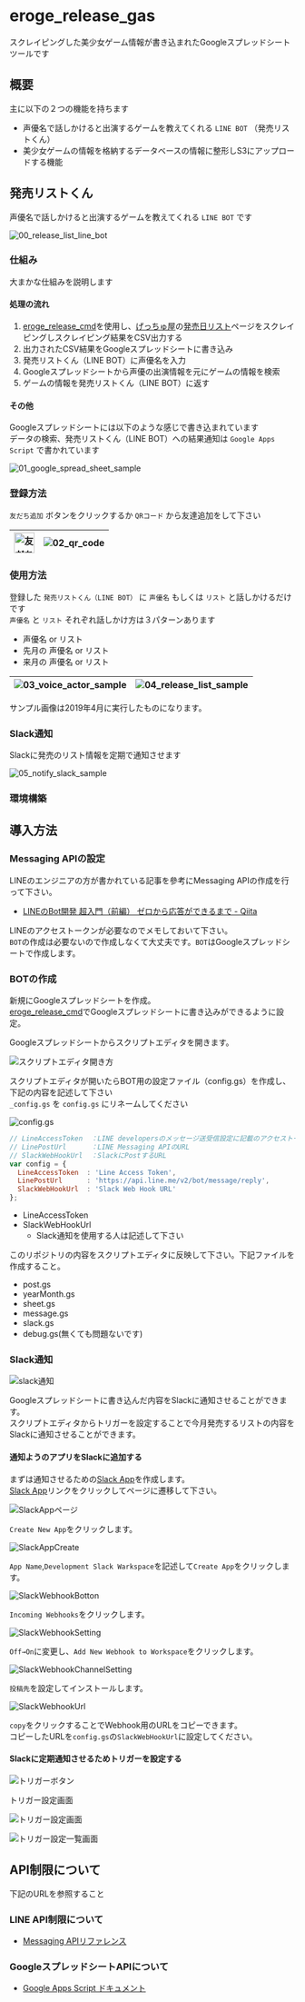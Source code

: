 # eroge_release_gas

スクレイピングした美少女ゲーム情報が書き込まれたGoogleスプレッドシートツールです

## 概要

主に以下の２つの機能を持ちます

- 声優名で話しかけると出演するゲームを教えてくれる `LINE BOT` （発売リストくん）
- 美少女ゲームの情報を格納するデータベースの情報に整形しS3にアップロードする機能

## 発売リストくん

声優名で話しかけると出演するゲームを教えてくれる `LINE BOT` です

![00_release_list_line_bot](https://raw.githubusercontent.com/dodonki1223/image_garage/master/eroge_release_gas/release_list_line_bot/00_release_list_line_bot.png)

### 仕組み

大まかな仕組みを説明します

#### 処理の流れ

1. [eroge_release_cmd](https://github.com/dodonki1223/eroge_release_cmd)を使用し、[げっちゅ屋](http://www.getchu.com/top.html?gc=gc)の[発売日リスト](http://www.getchu.com/all/price.html?genre=pc_soft&year=2019&month=3&gage=&gall=all)ページをスクレイピングしスクレイピング結果をCSV出力する
2. 出力されたCSV結果をGoogleスプレッドシートに書き込み
3. 発売リストくん（LINE BOT）に声優名を入力
4. Googleスプレッドシートから声優の出演情報を元にゲームの情報を検索
5. ゲームの情報を発売リストくん（LINE BOT）に返す

#### その他

Googleスプレッドシートには以下のような感じで書き込まれています  
データの検索、発売リストくん（LINE BOT）への結果通知は `Google Apps Script` で書かれています

![01_google_spread_sheet_sample](https://raw.githubusercontent.com/dodonki1223/image_garage/master/eroge_release_gas/release_list_line_bot/01_google_spread_sheet_sample.png)

### 登録方法

`友だち追加` ボタンをクリックするか `QRコード` から友達追加をして下さい

| <a href="https://line.me/R/ti/p/%40kox6824y"><img height="36" border="0" alt="友だち追加" src="https://scdn.line-apps.com/n/line_add_friends/btn/ja.png"></a> | ![02_qr_code](https://raw.githubusercontent.com/dodonki1223/image_garage/master/eroge_release_gas/release_list_line_bot/02_qr_code.png) |
|:-------------------------------------------------------------------------------------------------------------------------------------------------------------:|:---------------------------------------------------------------------------------------------------------------------------------------:|

### 使用方法

登録した `発売リストくん（LINE BOT）` に `声優名` もしくは `リスト` と話しかけるだけです  
`声優名` と `リスト` それぞれ話しかけ方は３パターンあります

- 声優名 or リスト
- 先月の 声優名 or リスト
- 来月の 声優名 or リスト

| ![03_voice_actor_sample](https://raw.githubusercontent.com/dodonki1223/image_garage/master/eroge_release_gas/release_list_line_bot/03_voice_actor_sample.png) | ![04_release_list_sample](https://raw.githubusercontent.com/dodonki1223/image_garage/master/eroge_release_gas/release_list_line_bot/04_release_list_sample.png) |
|:-------------------------------------------------------------------------------------------------------------------------------------------------------------:|:---------------------------------------------------------------------------------------------------------------------------------------------------------------:|

サンプル画像は2019年4月に実行したものになります。

### Slack通知

Slackに発売のリスト情報を定期で通知させます

![05_notify_slack_sample](https://raw.githubusercontent.com/dodonki1223/image_garage/master/eroge_release_gas/release_list_line_bot/05_notify_slack_sample.png)

### 環境構築









## 導入方法

### Messaging APIの設定

LINEのエンジニアの方が書かれている記事を參考にMessaging APIの作成を行って下さい。
- [LINEのBot開発 超入門（前編） ゼロから応答ができるまで - Qiita](https://qiita.com/nkjm/items/38808bbc97d6927837cd)  

LINEのアクセストークンが必要なのでメモしておいて下さい。  
`BOT`の作成は必要ないので作成しなくて大丈夫です。`BOT`はGoogleスプレッドシートで作成します。

### BOTの作成

新規にGoogleスプレッドシートを作成。  
[eroge_release_cmd](https://github.com/dodonki1223/eroge_release_cmd)でGoogleスプレッドシートに書き込みができるように設定。  
  
Googleスプレッドシートからスクリプトエディタを開きます。  

![スクリプトエディタ開き方](image/sample_open_script_editor.png)

スクリプトエディタが開いたらBOT用の設定ファイル（config.gs）を作成し、下記の内容を記述して下さい  
`_config.gs` を `config.gs` にリネームしてください

![config.gs](image/config_setting.png)

```javascript
// LineAccessToken  ：LINE developersのメッセージ送受信設定に記載のアクセストークン
// LinePostUrl      ：LINE Messaging APIのURL
// SlackWebHookUrl  ：SlackにPostするURL
var config = {
  LineAccessToken  : 'Line Access Token',
  LinePostUrl      : 'https://api.line.me/v2/bot/message/reply',
  SlackWebHookUrl  : 'Slack Web Hook URL'
};
```

- LineAccessToken
- SlackWebHookUrl
    - Slack通知を使用する人は記述して下さい

このリポジトリの内容をスクリプトエディタに反映して下さい。下記ファイルを作成すること。  

- post.gs
- yearMonth.gs
- sheet.gs
- message.gs
- slack.gs
- debug.gs(無くても問題ないです)

### Slack通知

![slack通知](image/sample_slack_notice.png)

Googleスプレッドシートに書き込んだ内容をSlackに通知させることができます。  
スクリプトエディタからトリガーを設定することで今月発売するリストの内容をSlackに通知させることができます。

#### 通知ようのアプリをSlackに追加する

まずは通知させるための[Slack App](https://api.slack.com/apps)を作成します。  
[Slack App](https://api.slack.com/apps)リンクをクリックしてページに遷移して下さい。

![SlackAppページ](image/slack_api_app_page.png)

`Create New App`をクリックします。  

![SlackAppCreate](image/slack_api_app_create.png)

`App Name`,`Development Slack Warkspace`を記述して`Create App`をクリックします。

![SlackWebhookBotton](image/slack_webhook_button.png)

`Incoming Webhooks`をクリックします。  

![SlackWebhookSetting](image/slack_webhook_setting.png)

`Off→On`に変更し、`Add New Webhook to Workspace`をクリックします。

![SlackWebhookChannelSetting](image/slack_webhook_channel_setting.png)

`投稿先`を設定してインストールします。

![SlackWebhookUrl](image/slack_webhook_url.png)

`copy`をクリックすることでWebhook用のURLをコピーできます。  
コピーしたURLを`config.gs`の`SlackWebHookUrl`に設定してください。  

#### Slackに定期通知させるためトリガーを設定する

![トリガーボタン](image/sample_trigger_button.png)  

トリガー設定画面

![トリガー設定画面](image/sample_trigger_setting.png)

![トリガー設定一覧画面](image/sample_trigger_page.png)

## API制限について

下記のURLを参照すること

### LINE API制限について

- [Messaging APIリファレンス](https://developers.line.biz/ja/reference/messaging-api/)

### GoogleスプレッドシートAPIについて

- [Google Apps Script ドキュメント](https://developers.google.com/apps-script/guides/services/quotas)
